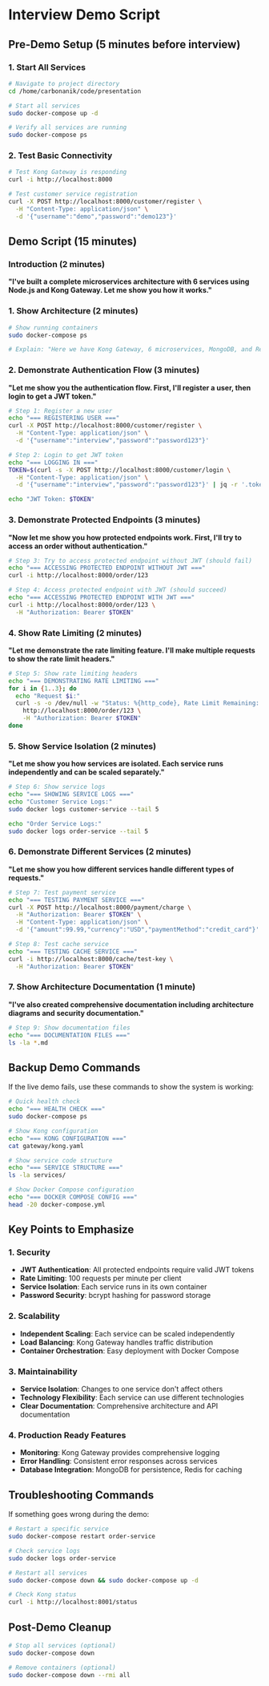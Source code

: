# Interview Demo Script

## Pre-Demo Setup (5 minutes before interview)

### 1. Start All Services
```bash
# Navigate to project directory
cd /home/carbonanik/code/presentation

# Start all services
sudo docker-compose up -d

# Verify all services are running
sudo docker-compose ps
```

### 2. Test Basic Connectivity
```bash
# Test Kong Gateway is responding
curl -i http://localhost:8000

# Test customer service registration
curl -X POST http://localhost:8000/customer/register \
  -H "Content-Type: application/json" \
  -d '{"username":"demo","password":"demo123"}'
```

## Demo Script (15 minutes)

### Introduction (2 minutes)
**"I've built a complete microservices architecture with 6 services using Node.js and Kong Gateway. Let me show you how it works."**

### 1. Show Architecture (2 minutes)
```bash
# Show running containers
sudo docker-compose ps

# Explain: "Here we have Kong Gateway, 6 microservices, MongoDB, and Redis all running in containers."
```

### 2. Demonstrate Authentication Flow (3 minutes)

**"Let me show you the authentication flow. First, I'll register a user, then login to get a JWT token."**

```bash
# Step 1: Register a new user
echo "=== REGISTERING USER ==="
curl -X POST http://localhost:8000/customer/register \
  -H "Content-Type: application/json" \
  -d '{"username":"interview","password":"password123"}'

# Step 2: Login to get JWT token
echo "=== LOGGING IN ==="
TOKEN=$(curl -s -X POST http://localhost:8000/customer/login \
  -H "Content-Type: application/json" \
  -d '{"username":"interview","password":"password123"}' | jq -r '.token')

echo "JWT Token: $TOKEN"
```

### 3. Demonstrate Protected Endpoints (3 minutes)

**"Now let me show you how protected endpoints work. First, I'll try to access an order without authentication."**

```bash
# Step 3: Try to access protected endpoint without JWT (should fail)
echo "=== ACCESSING PROTECTED ENDPOINT WITHOUT JWT ==="
curl -i http://localhost:8000/order/123

# Step 4: Access protected endpoint with JWT (should succeed)
echo "=== ACCESSING PROTECTED ENDPOINT WITH JWT ==="
curl -i http://localhost:8000/order/123 \
  -H "Authorization: Bearer $TOKEN"
```

### 4. Show Rate Limiting (2 minutes)

**"Let me demonstrate the rate limiting feature. I'll make multiple requests to show the rate limit headers."**

```bash
# Step 5: Show rate limiting headers
echo "=== DEMONSTRATING RATE LIMITING ==="
for i in {1..3}; do
  echo "Request $i:"
  curl -s -o /dev/null -w "Status: %{http_code}, Rate Limit Remaining: %{RateLimit-Remaining}\n" \
    http://localhost:8000/order/123 \
    -H "Authorization: Bearer $TOKEN"
done
```

### 5. Show Service Isolation (2 minutes)

**"Let me show you how services are isolated. Each service runs independently and can be scaled separately."**

```bash
# Step 6: Show service logs
echo "=== SHOWING SERVICE LOGS ==="
echo "Customer Service Logs:"
sudo docker logs customer-service --tail 5

echo "Order Service Logs:"
sudo docker logs order-service --tail 5
```

### 6. Demonstrate Different Services (2 minutes)

**"Let me show you how different services handle different types of requests."**

```bash
# Step 7: Test payment service
echo "=== TESTING PAYMENT SERVICE ==="
curl -X POST http://localhost:8000/payment/charge \
  -H "Authorization: Bearer $TOKEN" \
  -H "Content-Type: application/json" \
  -d '{"amount":99.99,"currency":"USD","paymentMethod":"credit_card"}'

# Step 8: Test cache service
echo "=== TESTING CACHE SERVICE ==="
curl -i http://localhost:8000/cache/test-key \
  -H "Authorization: Bearer $TOKEN"
```

### 7. Show Architecture Documentation (1 minute)

**"I've also created comprehensive documentation including architecture diagrams and security documentation."**

```bash
# Step 9: Show documentation files
echo "=== DOCUMENTATION FILES ==="
ls -la *.md
```

## Backup Demo Commands

If the live demo fails, use these commands to show the system is working:

```bash
# Quick health check
echo "=== HEALTH CHECK ==="
sudo docker-compose ps

# Show Kong configuration
echo "=== KONG CONFIGURATION ==="
cat gateway/kong.yaml

# Show service code structure
echo "=== SERVICE STRUCTURE ==="
ls -la services/

# Show Docker Compose configuration
echo "=== DOCKER COMPOSE CONFIG ==="
head -20 docker-compose.yml
```

## Key Points to Emphasize

### 1. Security
- **JWT Authentication**: All protected endpoints require valid JWT tokens
- **Rate Limiting**: 100 requests per minute per client
- **Service Isolation**: Each service runs in its own container
- **Password Security**: bcrypt hashing for password storage

### 2. Scalability
- **Independent Scaling**: Each service can be scaled independently
- **Load Balancing**: Kong Gateway handles traffic distribution
- **Container Orchestration**: Easy deployment with Docker Compose

### 3. Maintainability
- **Service Isolation**: Changes to one service don't affect others
- **Technology Flexibility**: Each service can use different technologies
- **Clear Documentation**: Comprehensive architecture and API documentation

### 4. Production Ready Features
- **Monitoring**: Kong Gateway provides comprehensive logging
- **Error Handling**: Consistent error responses across services
- **Database Integration**: MongoDB for persistence, Redis for caching

## Troubleshooting Commands

If something goes wrong during the demo:

```bash
# Restart a specific service
sudo docker-compose restart order-service

# Check service logs
sudo docker logs order-service

# Restart all services
sudo docker-compose down && sudo docker-compose up -d

# Check Kong status
curl -i http://localhost:8001/status
```

## Post-Demo Cleanup

```bash
# Stop all services (optional)
sudo docker-compose down

# Remove containers (optional)
sudo docker-compose down --rmi all
``` 